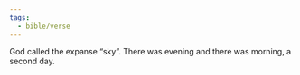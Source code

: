 ```yaml
---
tags:
  - bible/verse
---
```

God called the expanse “sky”. There was evening and there was morning, a second day.